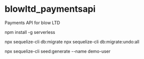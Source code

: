 # blowltd_paymentsapi
Payments API for blow LTD


npm install -g serverless



npx sequelize-cli db:migrate
npx sequelize-cli db:migrate:undo:all



npx sequelize-cli seed:generate --name demo-user